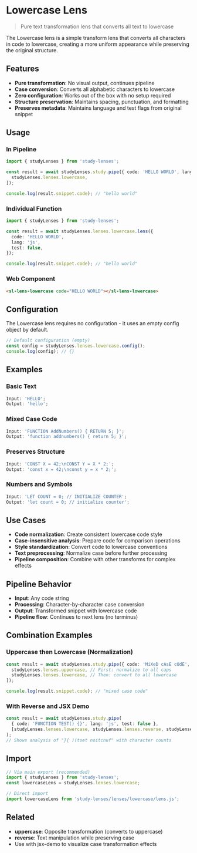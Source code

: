 # Lowercase Lens

> Pure text transformation lens that converts all text to lowercase

The Lowercase lens is a simple transform lens that converts all characters in code to lowercase, creating a more uniform appearance while preserving the original structure.

## Features

- **Pure transformation**: No visual output, continues pipeline
- **Case conversion**: Converts all alphabetic characters to lowercase
- **Zero configuration**: Works out of the box with no setup required
- **Structure preservation**: Maintains spacing, punctuation, and formatting
- **Preserves metadata**: Maintains language and test flags from original snippet

## Usage

### In Pipeline

```typescript
import { studyLenses } from 'study-lenses';

const result = await studyLenses.study.pipe({ code: 'HELLO WORLD', lang: 'js', test: false }, [
  studyLenses.lenses.lowercase,
]);

console.log(result.snippet.code); // "hello world"
```

### Individual Function

```typescript
import { studyLenses } from 'study-lenses';

const result = await studyLenses.lenses.lowercase.lens({
  code: 'HELLO WORLD',
  lang: 'js',
  test: false,
});

console.log(result.snippet.code); // "hello world"
```

### Web Component

```html
<sl-lens-lowercase code="HELLO WORLD"></sl-lens-lowercase>
```

## Configuration

The Lowercase lens requires no configuration - it uses an empty config object by default.

```typescript
// Default configuration (empty)
const config = studyLenses.lenses.lowercase.config();
console.log(config); // {}
```

## Examples

### Basic Text

```typescript
Input: 'HELLO';
Output: 'hello';
```

### Mixed Case Code

```typescript
Input: 'FUNCTION AddNumbers() { RETURN 5; }';
Output: 'function addnumbers() { return 5; }';
```

### Preserves Structure

```typescript
Input: 'CONST X = 42;\nCONST Y = X * 2;';
Output: 'const x = 42;\nconst y = x * 2;';
```

### Numbers and Symbols

```typescript
Input: 'LET COUNT = 0; // INITIALIZE COUNTER';
Output: 'let count = 0; // initialize counter';
```

## Use Cases

- **Code normalization**: Create consistent lowercase code style
- **Case-insensitive analysis**: Prepare code for comparison operations
- **Style standardization**: Convert code to lowercase conventions
- **Text preprocessing**: Normalize case before further processing
- **Pipeline composition**: Combine with other transforms for complex effects

## Pipeline Behavior

- **Input**: Any code string
- **Processing**: Character-by-character case conversion
- **Output**: Transformed snippet with lowercase code
- **Pipeline flow**: Continues to next lens (no terminus)

## Combination Examples

### Uppercase then Lowercase (Normalization)

```typescript
const result = await studyLenses.study.pipe({ code: 'MiXeD cAsE cOdE', lang: 'js', test: false }, [
  studyLenses.lenses.uppercase, // First: normalize to all caps
  studyLenses.lenses.lowercase, // Then: convert to all lowercase
]);

console.log(result.snippet.code); // "mixed case code"
```

### With Reverse and JSX Demo

```typescript
const result = await studyLenses.study.pipe(
  { code: 'FUNCTION TEST() {}', lang: 'js', test: false },
  [studyLenses.lenses.lowercase, studyLenses.lenses.reverse, studyLenses.lenses['jsx-demo']]
);
// Shows analysis of "}{ )(tset noitcnuf" with character counts
```

## Import

```typescript
// Via main export (recommended)
import { studyLenses } from 'study-lenses';
const lowercaseLens = studyLenses.lenses.lowercase;

// Direct import
import lowercaseLens from 'study-lenses/lenses/lowercase/lens.js';
```

## Related

- **uppercase**: Opposite transformation (converts to uppercase)
- **reverse**: Text manipulation while preserving case
- Use with jsx-demo to visualize case transformation effects

